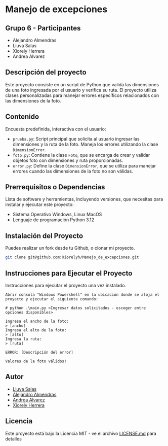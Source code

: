# Manejo de excepciones

## Grupo 6 - Participantes

- Alejandro Almendras
- Liuva Salas
- Xiorely Herrera
- Andrea Alvarez

## Descripción del proyecto

Este proyecto consiste en un script de Python que valida las dimensiones de una foto ingresada por el usuario y verifica su ruta. El proyecto utiliza clases personalizadas para manejar errores específicos relacionados con las dimensiones de la foto.

## Contenido

Encuesta predefinida, interactiva con el usuario:

- `prueba.py`: Script principal que solicita al usuario ingresar las dimensiones y la ruta de la foto. Maneja los errores utilizando la clase `DimensionError`.
- `foto.py`: Contiene la clase `Foto`, que se encarga de crear y validar objetos foto con dimensiones y ruta proporcionadas.
- `error.py`: Define la clase `DimensionError`, que se utiliza para manejar errores cuando las dimensiones de la foto no son válidas.


## Prerrequisitos o Dependencias

Lista de software y herramientas, incluyendo versiones, que necesitas para instalar y ejecutar este proyecto:

- Sistema Operativo Windows, Linux MacOS
- Lenguaje de programación Python 3.12

## Instalación del Proyecto

Puedes realizar un fork desde tu Github, o clonar mi proyecto.

```bash
git clone git@github.com:Xiorelyh/Manejo_de_excepciones.git
```

## Instrucciones para Ejecutar el Proyecto

Instrucciones para ejecutar el proyecto una vez instalado.

```Windows Powershell
Abrir consola "Windows Powershell" en la ubicación donde se aloja el proyecto y ejecutar el siguiente comando:

# python .\main.py <Ingresar datos solicitados - escoger entre opciones disponibles>

Ingresa el ancho de la foto:
> [ancho]
Ingresa el alto de la foto:
> [alto]
Ingresa la ruta:
> [ruta]

ERROR: [Descripción del error]

Valores de la foto válidos!

```

## Autor

- [Liuva Salas](https://github.com/LiuvaSalas)
- [Alejandro Almendras](https://github.com/Almendras2024)
- [Andrea Alvarez](https://github.com/Andrea-Alvarez-Gonzalez)
- [Xiorely Herrera](https://github.com/Xiorelyh)

## Licencia

Este proyecto está bajo la Licencia MIT - ve el archivo [LICENSE.md](LICENSE) para detalles